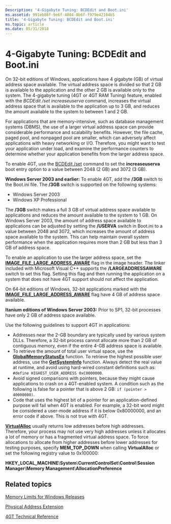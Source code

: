 ```yaml
---
Description: '4-Gigabyte Tuning: BCDEdit and Boot.ini'
ms.assetid: 991eb86f-9e6f-4084-8b6f-f979e42104b5
title: '4-Gigabyte Tuning: BCDEdit and Boot.ini'
ms.topic: article
ms.date: 05/31/2018
---
```


# 4-Gigabyte Tuning: BCDEdit and Boot.ini

On 32-bit editions of Windows, applications have 4 gigabyte (GB) of virtual address space available. The virtual address space is divided so that 2 GB is available to the application and the other 2 GB is available only to the system. The 4-gigabyte tuning (4GT or 4GT RAM Tuning) feature, enabled with the *BCDEdit /set increaseuserva* command, increases the virtual address space that is available to the application up to 3 GB, and reduces the amount available to the system to between 1 and 2 GB.

For applications that are memory-intensive, such as database management systems (DBMS), the use of a larger virtual address space can provide considerable performance and scalability benefits. However, the file cache, paged pool, and nonpaged pool are smaller, which can adversely affect applications with heavy networking or I/O. Therefore, you might want to test your application under load, and examine the performance counters to determine whether your application benefits from the larger address space.

To enable 4GT, use the [BCDEdit /set](https://msdn.microsoft.com/library/ff542202.aspx) command to set the **increaseuserva** boot entry option to a value between 2048 (2 GB) and 3072 (3 GB).

**Windows Server 2003 and earlier:** To enable 4GT, add the **/3GB** switch to the Boot.ini file. The **/3GB** switch is supported on the following systems:

-   Windows Server 2003
-   Windows XP Professional

The **/3GB** switch makes a full 3 GB of virtual address space available to applications and reduces the amount available to the system to 1 GB. On Windows Server 2003, the amount of address space available to applications can be adjusted by setting the **/USERVA** switch in Boot.ini to a value between 2048 and 3072, which increases the amount of address space available to the system. This can help maintain overall system performance when the application requires more than 2 GB but less than 3 GB of address space.

To enable an application to use the larger address space, set the [**IMAGE\_FILE\_LARGE\_ADDRESS\_AWARE**](https://docs.microsoft.com/windows/desktop/api/dbghelp/ns-dbghelp-loaded_image) flag in the image header. The linker included with Microsoft Visual C++ supports the **/LARGEADDRESSAWARE** switch to set this flag. Setting this flag and then running the application on a system that does not have 4GT support should not affect the application.

On 64-bit editions of Windows, 32-bit applications marked with the [**IMAGE\_FILE\_LARGE\_ADDRESS\_AWARE**](https://docs.microsoft.com/windows/desktop/api/dbghelp/ns-dbghelp-loaded_image) flag have 4 GB of address space available.

**Itanium editions of Windows Server 2003:** Prior to SP1, 32-bit processes have only 2 GB of address space available.

Use the following guidelines to support 4GT in applications:

-   Addresses near the 2-GB boundary are typically used by various system DLLs. Therefore, a 32-bit process cannot allocate more than 2 GB of contiguous memory, even if the entire 4-GB address space is available.
-   To retrieve the amount of total user virtual space, use the [**GlobalMemoryStatusEx**](https://msdn.microsoft.com/library/Aa366589(v=VS.85).aspx) function. To retrieve the highest possible user address, use the [**GetSystemInfo**](https://docs.microsoft.com/windows/desktop/api/sysinfoapi/nf-sysinfoapi-getsysteminfo) function. Always detect the real value at runtime, and avoid using hard-wired constant definitions such as: `#define HIGHEST_USER_ADDRESS 0xC0000000`.
-   Avoid signed comparisons with pointers, because they might cause applications to crash on a 4GT-enabled system. A condition such as the following is false for a pointer that is above 2 GB: `if (pointer > 40000000)`.
-   Code that uses the highest bit of a pointer for an application-defined purpose will fail when 4GT is enabled. For example, a 32-bit word might be considered a user-mode address if it is below 0x80000000, and an error code if above. This is not true with 4GT.

[**VirtualAlloc**](https://msdn.microsoft.com/library/Aa366887(v=VS.85).aspx) usually returns low addresses before high addresses. Therefore, your process may not use very high addresses unless it allocates a lot of memory or has a fragmented virtual address space. To force allocations to allocate from higher addresses before lower addresses for testing purposes, specify **MEM\_TOP\_DOWN** when calling **VirtualAlloc** or set the following registry value to 0x100000:

**HKEY\_LOCAL\_MACHINE**\\**System**\\**CurrentControlSet**\\**Control**\\**Session Manager**\\**Memory Management**\\**AllocationPreference**

## Related topics

<dl> <dt>

[Memory Limits for Windows Releases](memory-limits-for-windows-releases.md)
</dt> <dt>

[Physical Address Extension](physical-address-extension.md)
</dt> <dt>

[4GT Technical Reference](https://technet.microsoft.com/library/5c0dc5e4-3467-4f35-ab25-c58f1e096e82)
</dt> </dl>

 

 



